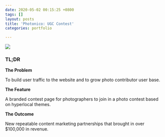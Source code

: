```yaml
---
date: 2020-05-02 00:15:25 +0800
tags: []
layout: posts
title: 'Photonico: UGC Contest'
categories: portfolio

---
```

![](/uploads/photonico-contest.gif)

### TL;DR

**The Problem**

To build user traffic to the website and to grow photo contributor user base.

**The Feature**

A branded contest page for photographers to join in a photo contest based on hyperlocal themes.

**The Outcome**

New repeatable content marketing partnerships that brought in over $100,000 in revenue.